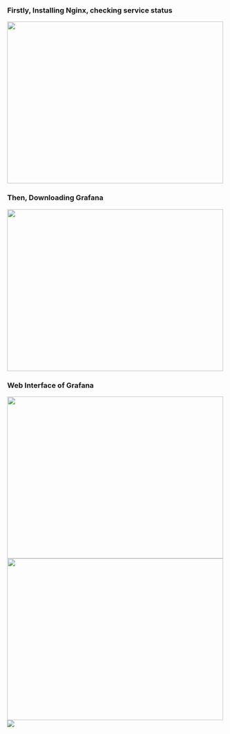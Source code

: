 
<h3>Firstly, Installing Nginx, checking service status</h1>

<img src="https://github.com/DangSys/Grafana/assets/168504365/575f4fd4-093f-4638-aa2a-2355d0621209" width=500, height=375/>

<h3>Then, Downloading Grafana</h3>
<img src="https://github.com/DangSys/Grafana/assets/168504365/f7686aef-c053-4691-adaf-d365c76e315b" width=500, height=375/>

<h3>Web Interface of Grafana</h3>
<img src="https://github.com/DangSys/Grafana/assets/168504365/de5f2607-980d-4be9-a920-87ba858543fa" width=500, height=375/>

<img src="https://github.com/DangSys/Grafana/assets/168504365/575f4fd4-093f-4638-aa2a-2355d0621209" width=500, height=375/>

<img src="https://drive.google.com/file/d/19bylMzvHYs4IEwTTggOS8i6M8wnqhOKk/view"/>
